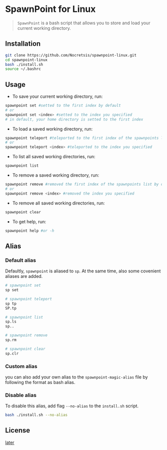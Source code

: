 # SpawnPoint for Linux

> `SpawnPoint` is a bash script that allows you to store and load your current working directory.

## Installation

```bash
git clone https://github.com/Nocretsis/spawnpoint-linux.git
cd spawnpoint-linux
bash ./install.sh
source ~/.bashrc
```

## Usage

* To save your current working directory, run:

```bash
spawnpoint set #setted to the first index by default
# or
spawnpoint set <index> #setted to the index you specified
# in default, your home directory is setted to the first index
```

* To load a saved working directory, run:

```bash
spawnpoint teleport #teleported to the first index of the spawnpoints list by default
# or
spawnpoint teleport <index> #teleported to the index you specified
```

* To list all saved working directories, run:

```bash
spawnpoint list
```

* To remove a saved working directory, run:

```bash
spawnpoint remove #removed the first index of the spawnpoints list by default
# or
spawnpoint remove <index> #removed the index you specified
```

* To remove all saved working directories, run:

```bash
spawnpoint clear
```

* To get help, run:

```bash
spawnpoint help #or -h
```

## Alias

### Default alias

Defaultly, `spawnpoint` is aliased to `sp`. At the same time, also some covenient aliases are added.

```bash
# spawnpoint set 
sp set

# spawnpoint teleport
sp tp
SP.tp

# spawnpoint list
sp.ls 
sp..

# spawnpoint remove
sp.rm

# spawnpoint clear
sp.clr
```

### Custom alias

you can also add your own alias to the `spawnpoint-magic-alias` file by following the format as bash alias.

### Disable alias

To disable this alias, add flag `--no-alias` to the `install.sh` script.

```bash
bash ./install.sh --no-alias
```

## License

[later]()
